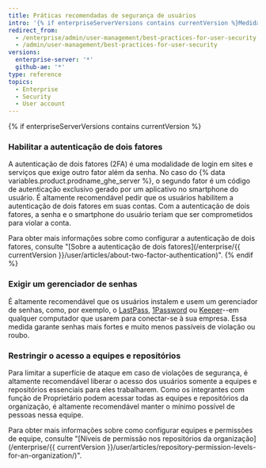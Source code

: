 ```yaml
---
title: Práticas recomendadas de segurança de usuários
intro: '{% if enterpriseServerVersions contains currentVersion %}Medidas de segurança fora do nível da instância (SSL, isolamento de subdomínio, configuração de um firewall) que um administrador do site pode implementar, há {% else %} Há{% endif %}etapas que seus usuários podem seguir para ajudar a proteger a sua empresa.'
redirect_from:
  - /enterprise/admin/user-management/best-practices-for-user-security
  - /admin/user-management/best-practices-for-user-security
versions:
  enterprise-server: '*'
  github-ae: '*'
type: reference
topics:
  - Enterprise
  - Security
  - User account
---
```


{% if enterpriseServerVersions contains currentVersion %}
### Habilitar a autenticação de dois fatores

A autenticação de dois fatores (2FA) é uma modalidade de login em sites e serviços que exige outro fator além da senha. No caso do {% data variables.product.prodname_ghe_server %}, o segundo fator é um código de autenticação exclusivo gerado por um aplicativo no smartphone do usuário. É altamente recomendável pedir que os usuários habilitem a autenticação de dois fatores em suas contas. Com a autenticação de dois fatores, a senha e o smartphone do usuário teriam que ser comprometidos para violar a conta.

Para obter mais informações sobre como configurar a autenticação de dois fatores, consulte "[Sobre a autenticação de dois fatores](/enterprise/{{ currentVersion }}/user/articles/about-two-factor-authentication)".
{% endif %}

### Exigir um gerenciador de senhas

É altamente recomendável que os usuários instalem e usem um gerenciador de senhas, como, por exemplo, o [LastPass](https://lastpass.com/), [1Password](https://1password.com/) ou [Keeper](https://keepersecurity.com/)--em qualquer computador que usarem para conectar-se à sua empresa. Essa medida garante senhas mais fortes e muito menos passíveis de violação ou roubo.

### Restringir o acesso a equipes e repositórios

Para limitar a superfície de ataque em caso de violações de segurança, é altamente recomendável liberar o acesso dos usuários somente a equipes e repositórios essenciais para eles trabalharem. Como os integrantes com função de Proprietário podem acessar todas as equipes e repositórios da organização, é altamente recomendável manter o mínimo possível de pessoas nessa equipe.

Para obter mais informações sobre como configurar equipes e permissões de equipe, consulte "[Níveis de permissão nos repositórios da organização](/enterprise/{{ currentVersion }}/user/articles/repository-permission-levels-for-an-organization/)".
